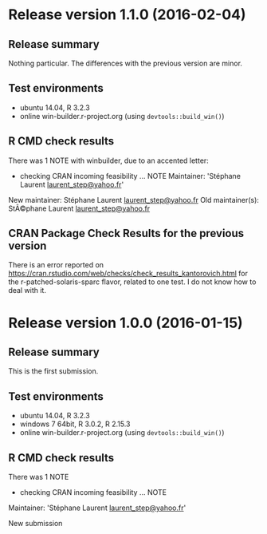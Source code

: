 # Release version 1.1.0 (2016-02-04)

## Release summary

Nothing particular. The differences with the previous version are minor.

## Test environments

* ubuntu 14.04, R 3.2.3
* online win-builder.r-project.org (using `devtools::build_win()`)

## R CMD check results

There was 1 NOTE with winbuilder, due to an accented letter:

* checking CRAN incoming feasibility ... NOTE
Maintainer: 'Stéphane Laurent <laurent_step@yahoo.fr>'

New maintainer:
  Stéphane Laurent <laurent_step@yahoo.fr>
Old maintainer(s):
  StÃ©phane Laurent <laurent_step@yahoo.fr>

## CRAN Package Check Results for the previous version

There is an error reported on https://cran.rstudio.com/web/checks/check_results_kantorovich.html for the r-patched-solaris-sparc flavor, related to one test. I do not know how to deal with it. 


# Release version 1.0.0 (2016-01-15)

## Release summary

This is the first submission.

## Test environments

* ubuntu 14.04, R 3.2.3
* windows 7 64bit, R 3.0.2, R 2.15.3
* online win-builder.r-project.org (using `devtools::build_win()`)

## R CMD check results

There was 1 NOTE 

* checking CRAN incoming feasibility ... NOTE

Maintainer: 'Stéphane Laurent <laurent_step@yahoo.fr>'

New submission
